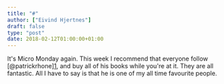 ```yaml
---
title: "#"
author: ["Eivind Hjertnes"]
draft: false
type: "post"
date: 2018-02-12T01:00:00+01:00
---
```


It's Micro Monday again. This week I recommend that everyone follow
[@patrickrhone][1](https://patrickrhone.net), and buy all of his books
while you're at it. They are all fantastic. All I have to say is that he
is one of my all time favourite people.

